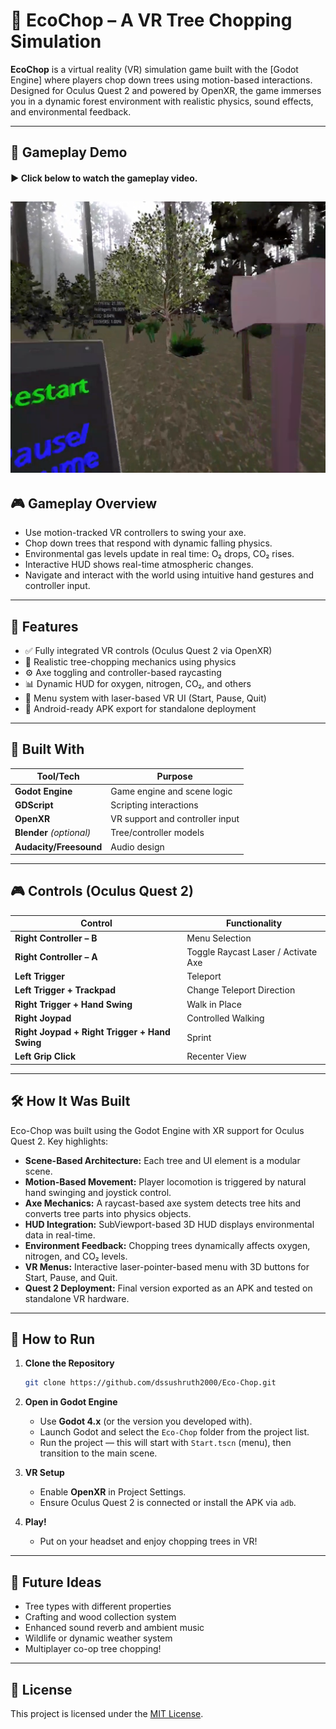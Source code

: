 # 🌲 EcoChop – A VR Tree Chopping Simulation

**EcoChop** is a virtual reality (VR) simulation game built with the [Godot Engine] where players chop down trees using motion-based interactions. Designed for Oculus Quest 2 and powered by OpenXR, the game immerses you in a dynamic forest environment with realistic physics, sound effects, and environmental feedback.

---
## 🎥 Gameplay Demo

#### ▶️ Click below to watch the gameplay video.

[![Watch Gameplay](./EcoChop.png)](./gameplay.mp4)
---

## 🎮 Gameplay Overview

- Use motion-tracked VR controllers to swing your axe.
- Chop down trees that respond with dynamic falling physics.
- Environmental gas levels update in real time: O₂ drops, CO₂ rises.
- Interactive HUD shows real-time atmospheric changes.
- Navigate and interact with the world using intuitive hand gestures and controller input.

---

## 🚀 Features

- ✅ Fully integrated VR controls (Oculus Quest 2 via OpenXR)
- 🌲 Realistic tree-chopping mechanics using physics
- ⚙️ Axe toggling and controller-based raycasting
- 📊 Dynamic HUD for oxygen, nitrogen, CO₂, and others
- 🧠 Menu system with laser-based VR UI (Start, Pause, Quit)
- 📱 Android-ready APK export for standalone deployment

---

## 🧱 Built With

| Tool/Tech                        | Purpose                         |
| -------------------------------- | ------------------------------- |
| **Godot Engine**           | Game engine and scene logic     |
| **GDScript**               | Scripting interactions          |
| **OpenXR**                 | VR support and controller input |
| **Blender** *(optional)* | Tree/controller models          |
| **Audacity/Freesound**     | Audio design                    |

---

## 🎮 Controls (Oculus Quest 2)

| **Control**                                   | **Functionality**             |
| --------------------------------------------------- | ----------------------------------- |
| **Right Controller – B**                     | Menu Selection                      |
| **Right Controller – A**                     | Toggle Raycast Laser / Activate Axe |
| **Left Trigger**                              | Teleport                            |
| **Left Trigger + Trackpad**                   | Change Teleport Direction           |
| **Right Trigger + Hand Swing**                | Walk in Place                       |
| **Right Joypad**                              | Controlled Walking                  |
| **Right Joypad + Right Trigger + Hand Swing** | Sprint                              |
| **Left Grip Click**                           | Recenter View                       |

---

## 🛠 How It Was Built

Eco-Chop was built using the Godot Engine with XR support for Oculus Quest 2. Key highlights:

- **Scene-Based Architecture:** Each tree and UI element is a modular scene.
- **Motion-Based Movement:** Player locomotion is triggered by natural hand swinging and joystick control.
- **Axe Mechanics:** A raycast-based axe system detects tree hits and converts tree parts into physics objects.
- **HUD Integration:** SubViewport-based 3D HUD displays environmental data in real-time.
- **Environment Feedback:** Chopping trees dynamically affects oxygen, nitrogen, and CO₂ levels.
- **VR Menus:** Interactive laser-pointer-based menu with 3D buttons for Start, Pause, and Quit.
- **Quest 2 Deployment:** Final version exported as an APK and tested on standalone VR hardware.

---

## 🧪 How to Run

1. **Clone the Repository**

   ```bash
   git clone https://github.com/dssushruth2000/Eco-Chop.git
   ```
2. **Open in Godot Engine**

   - Use **Godot 4.x** (or the version you developed with).
   - Launch Godot and select the `Eco-Chop` folder from the project list.
   - Run the project — this will start with `Start.tscn` (menu), then transition to the main scene.
3. **VR Setup**

   - Enable **OpenXR** in Project Settings.
   - Ensure Oculus Quest 2 is connected or install the APK via `adb`.
4. **Play!**

   - Put on your headset and enjoy chopping trees in VR!

---

## 🧠 Future Ideas

- Tree types with different properties
- Crafting and wood collection system
- Enhanced sound reverb and ambient music
- Wildlife or dynamic weather system
- Multiplayer co-op tree chopping!

---

## 📄 License

This project is licensed under the [MIT License](LICENSE).

